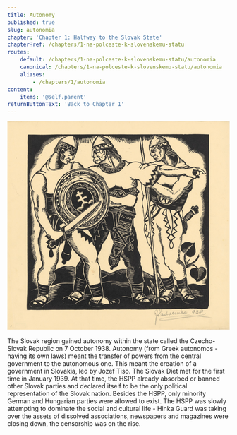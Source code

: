 ```yaml
---
title: Autonomy
published: true
slug: autonomia
chapter: 'Chapter 1: Halfway to the Slovak State'
chapterHref: /chapters/1-na-polceste-k-slovenskemu-statu
routes:
    default: /chapters/1-na-polceste-k-slovenskemu-statu/autonomia
    canonical: /chapters/1-na-polceste-k-slovenskemu-statu/autonomia
    aliases:
        - /chapters/1/autonomia
content:
    items: '@self.parent'
returnButtonText: 'Back to Chapter 1'
---
```


[![Ján Ladvenica: Page from the Album Fight for Freedom I. 1938. SNG](SVK_SNG.G_4161.jpeg)](http://www.webumenia.sk/katalog?related_work=Boj%20za%20slobodu&author=Ladvenica,%20J%C3%A1n)

<span class="drop-cap">T</span>he Slovak region gained autonomy within the state called the Czecho-Slovak Republic on 7 October 1938. Autonomy (from Greek autonomos - having its own laws) meant the transfer of powers from the central government to the autonomous one. This meant the creation of a government in Slovakia, led by Jozef Tiso. The Slovak Diet met for the first time in January 1939. At that time, the HSPP already absorbed or banned other Slovak parties and declared itself to be the only political representation of the Slovak nation. Besides the HSPP, only minority German and Hungarian parties were allowed to exist. The HSPP was slowly attempting to dominate the social and cultural life - Hinka Guard was taking over the assets of dissolved associations, newspapers and magazines were closing down, the censorship was on the rise.